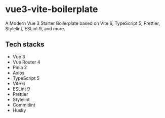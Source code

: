 # vue3-vite-boilerplate

A Modern Vue 3 Starter Boilerplate based on Vite 6, TypeScript 5, Prettier, Stylelint, ESLint 9, and more.

## Tech stacks

- Vue 3
- Vue Router 4
- Pinia 2
- Axios
- TypeScript 5
- Vite 6
- ESLint 9
- Prettier
- Stylelint
- Commitlint
- Husky
